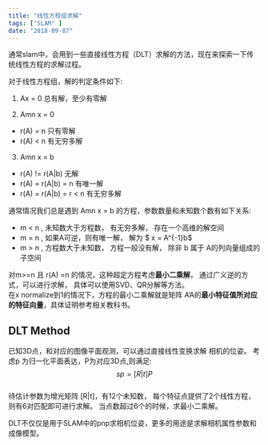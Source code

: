 ```yaml
---
title: "线性方程组求解"
tags: ["SLAM" ]
date: "2018-09-07"
---
```


通常slam中，会用到一些直接线性方程（DLT）求解的方法，现在来探索一下传统线性方程的求解过程。
<!--more-->

对于线性方程组，解的判定条件如下:  
1. Ax = 0 总有解，至少有零解  

2. Amn x = 0   
  - r(A) = n 只有零解  
  - r(A) < n 有无穷多解  

3. Amn x = b  
  - r(A) != r(A|b) 无解  
  - r(A) = r(A|b) = n 有唯一解  
  - r(A) = r(A|b) = r < n 有无穷多解  


通常情况我们总是遇到 Amn x = b 的方程，参数数量和未知数个数有如下关系:  
  * m < n , 未知数大于方程数， 有无穷多解， 存在一个高维的解空间  
  * m = n , 如果A可逆，则有唯一解， 解为 $ x = A^{-1}b$  
  * m > n , 方程数大于未知数， 方程一般没有解， 除非 b 属于 A的列向量组成的子空间   

对m>=n 且 r(A) =n 的情况，这种超定方程考虑<strong>最小二乘解</strong>， 通过广义逆的方式，可以进行求解， 具体可以使用SVD、QR分解等方法。  
在x normalize到1的情况下，方程的最小二乘解就是矩阵 A‘A的<strong>最小特征值所对应的特征向量</strong>，具体证明参考相关教科书。

## DLT Method
已知3D点，和对应的图像平面观测，可以通过直接线性变换求解 相机的位姿。
考虑p 为归一化平面表达，P为对应3D点,则满足:
$$ sp = [R|t]P $$  
待估计参数为增光矩阵 [R|t]，有12个未知数， 每个特征点提供了2个线性方程， 则有6对匹配即可进行求解。 当点数超过6个的时候，求最小二乘解。  

DLT不仅仅是用于SLAM中的pnp求相机位姿，更多的用途是求解相机属性参数和成像模型。